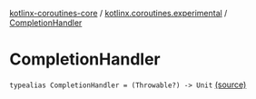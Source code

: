 [kotlinx-coroutines-core](../index.md) / [kotlinx.coroutines.experimental](index.md) / [CompletionHandler](.)

# CompletionHandler

`typealias CompletionHandler = (Throwable?) -> Unit` [(source)](http://github.com/kotlin/kotlinx.coroutines/tree/master/kotlinx-coroutines-core/src/main/kotlin/kotlinx/coroutines/experimental/Job.kt#L106)